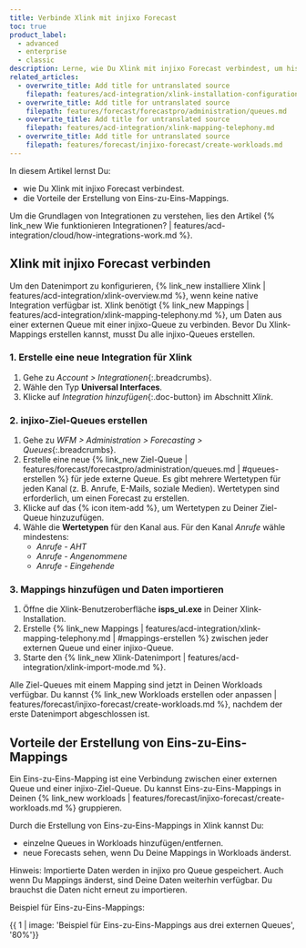 ```yaml
---
title: Verbinde Xlink mit injixo Forecast
toc: true
product_label:
  - advanced
  - enterprise
  - classic
description: Lerne, wie Du Xlink mit injixo Forecast verbindest, um historische Daten zu prognostizieren.
related_articles:
  - overwrite_title: Add title for untranslated source
    filepath: features/acd-integration/xlink-installation-configuration.md
  - overwrite_title: Add title for untranslated source
    filepath: features/forecast/forecastpro/administration/queues.md
  - overwrite_title: Add title for untranslated source
    filepath: features/acd-integration/xlink-mapping-telephony.md
  - overwrite_title: Add title for untranslated source
    filepath: features/forecast/injixo-forecast/create-workloads.md
---
```


In diesem Artikel lernst Du:

- wie Du Xlink mit injixo Forecast verbindest.
- die Vorteile der Erstellung von Eins-zu-Eins-Mappings.

Um die Grundlagen von Integrationen zu verstehen, lies den Artikel {% link_new Wie funktionieren Integrationen? | features/acd-integration/cloud/how-integrations-work.md %}.

## Xlink mit injixo Forecast verbinden

Um den Datenimport zu konfigurieren, {% link_new installiere Xlink | features/acd-integration/xlink-overview.md %}, wenn keine native Integration verfügbar ist. Xlink benötigt {% link_new Mappings | features/acd-integration/xlink-mapping-telephony.md %}, um Daten aus einer externen Queue mit einer injixo-Queue zu verbinden. Bevor Du Xlink-Mappings erstellen kannst, musst Du alle injixo-Queues erstellen.

### 1. Erstelle eine neue Integration für Xlink

1. Gehe zu _Account > Integrationen_{:.breadcrumbs}.
2. Wähle den Typ **Universal Interfaces**.
3. Klicke auf _Integration hinzufügen_{:.doc-button} im Abschnitt _Xlink_.

<!-- this will change -->
<!-- adjust when EN is finished -->

### 2. injixo-Ziel-Queues erstellen

1. Gehe zu _WFM > Administration > Forecasting > Queues_{:.breadcrumbs}.
2. Erstelle eine neue {% link_new Ziel-Queue | features/forecast/forecastpro/administration/queues.md | #queues-erstellen %} für jede externe Queue. Es gibt mehrere Wertetypen für jeden Kanal (z. B. Anrufe, E-Mails, soziale Medien). Wertetypen sind erforderlich, um einen Forecast zu erstellen.
3. Klicke auf das {% icon item-add %}, um Wertetypen zu Deiner Ziel-Queue hinzuzufügen.
4. Wähle die **Wertetypen** für den Kanal aus. Für den Kanal _Anrufe_ wähle mindestens:
   - _Anrufe - AHT_
   - _Anrufe - Angenommene_
   - _Anrufe - Eingehende_

### 3. Mappings hinzufügen und Daten importieren

1. Öffne die Xlink-Benutzeroberfläche **isps_ul.exe** in Deiner Xlink-Installation.
2. Erstelle {% link_new Mappings | features/acd-integration/xlink-mapping-telephony.md | #mappings-erstellen %} zwischen jeder externen Queue und einer injixo-Queue.
3. Starte den {% link_new Xlink-Datenimport | features/acd-integration/xlink-import-mode.md %}.

Alle Ziel-Queues mit einem Mapping sind jetzt in Deinen Workloads verfügbar. Du kannst {% link_new Workloads erstellen oder anpassen | features/forecast/injixo-forecast/create-workloads.md %}, nachdem der erste Datenimport abgeschlossen ist.

## Vorteile der Erstellung von Eins-zu-Eins-Mappings

Ein Eins-zu-Eins-Mapping ist eine Verbindung zwischen einer externen Queue und einer injixo-Ziel-Queue. Du kannst Eins-zu-Eins-Mappings in Deinen {% link_new workloads | features/forecast/injixo-forecast/create-workloads.md %} gruppieren.

Durch die Erstellung von Eins-zu-Eins-Mappings in Xlink kannst Du:

- einzelne Queues in Workloads hinzufügen/entfernen.
- neue Forecasts sehen, wenn Du Deine Mappings in Workloads änderst.

Hinweis: Importierte Daten werden in injixo pro Queue gespeichert. Auch wenn Du Mappings änderst, sind Deine Daten weiterhin verfügbar. Du brauchst die Daten nicht erneut zu importieren.

Beispiel für Eins-zu-Eins-Mappings:

{{ 1 | image: 'Beispiel für Eins-zu-Eins-Mappings aus drei externen Queues', '80%'}}
